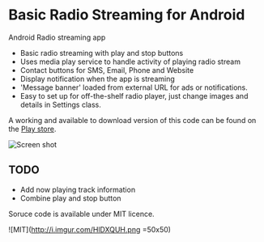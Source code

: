 Basic Radio Streaming for Android
=================

Android Radio streaming app

 - Basic radio streaming with play and stop buttons
 - Uses media play service to handle activity of playing radio stream
 - Contact buttons for SMS, Email, Phone and Website
 - Display notification when the app is streaming
 - 'Message banner' loaded from external URL for ads or notifications. 
 - Easy to set up for off-the-shelf radio player, just change images and details in Settings class.
 
A working and available to download version of this code can be found on the [Play store](https://play.google.com/store/apps/details?id=com.clickgostudio.air1072).
 
 
 ![Screen shot](http://i.imgur.com/yzM1ZgT.png)
 
 TODO 
---------------
 - Add now playing track information 
 - Combine play and stop button


Soruce code is available under MIT licence. 

![MIT](http://i.imgur.com/HlDXQUH.png =50x50)

 
